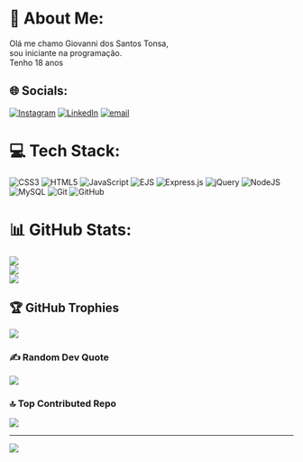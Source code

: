 # 💫 About Me:
Olá me chamo Giovanni dos Santos Tonsa, <br>sou iniciante na programação.<br>Tenho 18 anos


## 🌐 Socials:
[![Instagram](https://img.shields.io/badge/Instagram-%23E4405F.svg?logo=Instagram&logoColor=white)](https://instagram.com/giovanni_tonsa) [![LinkedIn](https://img.shields.io/badge/LinkedIn-%230077B5.svg?logo=linkedin&logoColor=white)](https://www.linkedin.com/in/giovanni-tonsa) [![email](https://img.shields.io/badge/Email-D14836?logo=gmail&logoColor=white)](mailto:devsub0tonsa@gmail.com) 

# 💻 Tech Stack:
![CSS3](https://img.shields.io/badge/css3-%231572B6.svg?style=for-the-badge&logo=css3&logoColor=white) ![HTML5](https://img.shields.io/badge/html5-%23E34F26.svg?style=for-the-badge&logo=html5&logoColor=white) ![JavaScript](https://img.shields.io/badge/javascript-%23323330.svg?style=for-the-badge&logo=javascript&logoColor=%23F7DF1E) ![EJS](https://img.shields.io/badge/ejs-%23B4CA65.svg?style=for-the-badge&logo=ejs&logoColor=black) ![Express.js](https://img.shields.io/badge/express.js-%23404d59.svg?style=for-the-badge&logo=express&logoColor=%2361DAFB) ![jQuery](https://img.shields.io/badge/jquery-%230769AD.svg?style=for-the-badge&logo=jquery&logoColor=white) ![NodeJS](https://img.shields.io/badge/node.js-6DA55F?style=for-the-badge&logo=node.js&logoColor=white) ![MySQL](https://img.shields.io/badge/mysql-4479A1.svg?style=for-the-badge&logo=mysql&logoColor=white) ![Git](https://img.shields.io/badge/git-%23F05033.svg?style=for-the-badge&logo=git&logoColor=white) ![GitHub](https://img.shields.io/badge/github-%23121011.svg?style=for-the-badge&logo=github&logoColor=white)
# 📊 GitHub Stats:
![](https://github-readme-stats.vercel.app/api?username=Sub0-tonsa&theme=gotham&hide_border=false&include_all_commits=true&count_private=true)<br/>
![](https://nirzak-streak-stats.vercel.app/?user=Sub0-tonsa&theme=gotham&hide_border=false)<br/>
![](https://github-readme-stats.vercel.app/api/top-langs/?username=Sub0-tonsa&theme=gotham&hide_border=false&include_all_commits=true&count_private=true&layout=compact)

## 🏆 GitHub Trophies
![](https://github-profile-trophy.vercel.app/?username=Sub0-tonsa&theme=radical&no-frame=false&no-bg=true&margin-w=4)

### ✍️ Random Dev Quote
![](https://quotes-github-readme.vercel.app/api?type=horizontal&theme=radical)

### 🔝 Top Contributed Repo
![](https://github-contributor-stats.vercel.app/api?username=Sub0-tonsa&limit=5&theme=dark&combine_all_yearly_contributions=true)

---
[![](https://visitcount.itsvg.in/api?id=Sub0-tonsa&icon=0&color=0)](https://visitcount.itsvg.in)

<!-- Proudly created with GPRM ( https://gprm.itsvg.in ) -->
